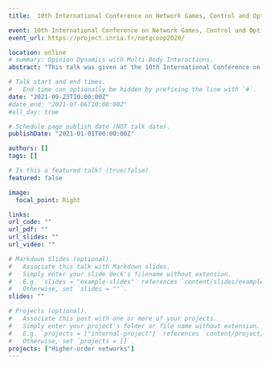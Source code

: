 ```yaml
---
title:  10th International Conference on Network Games, Control and Optimization, NETGCOOP 2021

event: 10th International Conference on Network Games, Control and Optimization, NETGCOOP 2021
event_url: https://project.inria.fr/netgcoop2020/

location: online
# summary: Opinion Dynamics with Multi-Body Interactions.
abstract: "This talk was given at the 10th International Conference on Network Games, Control and Optimization, NETGCOOP 2021 which should originally have taken place in 2020 in Cargèse, Corsica France and was now moved online. I presented our work on Opinion Dynamics on Hypergraphs."

# Talk start and end times.
#   End time can optionally be hidden by prefixing the line with `#`.
date: "2021-09-23T10:00:00Z"
#date_end: "2021-07-06T10:00:00Z"
#all_day: true

# Schedule page publish date (NOT talk date).
publishDate: "2021-01-01T00:00:00Z"

authors: []
tags: []

# Is this a featured talk? (true/false)
featured: false

image:
  focal_point: Right

links:
url_code: ""
url_pdf: ""
url_slides: ""
url_video: ""

# Markdown Slides (optional).
#   Associate this talk with Markdown slides.
#   Simply enter your slide deck's filename without extension.
#   E.g. `slides = "example-slides"` references `content/slides/example-slides.md`.
#   Otherwise, set `slides = ""`.
slides: ""

# Projects (optional).
#   Associate this post with one or more of your projects.
#   Simply enter your project's folder or file name without extension.
#   E.g. `projects = ["internal-project"]` references `content/project/deep-learning/index.md`.
#   Otherwise, set `projects = []`.
projects: ["Higher-order networks"]
---
```



